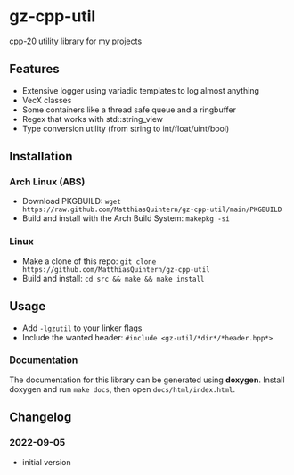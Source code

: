 # gz-cpp-util
cpp-20 utility library for my projects

## Features
- Extensive logger using variadic templates to log almost anything
- VecX classes
- Some containers like a thread safe queue and a ringbuffer
- Regex that works with std::string_view
- Type conversion utility (from string to int/float/uint/bool)


## Installation
### Arch Linux (ABS)
- Download PKGBUILD: `wget https://raw.github.com/MatthiasQuintern/gz-cpp-util/main/PKGBUILD`
- Build and install with the Arch Build System: `makepkg -si`

### Linux
- Make a clone of this repo: `git clone https://github.com/MatthiasQuintern/gz-cpp-util`
- Build and install: `cd src && make && make install`


## Usage
- Add `-lgzutil` to your linker flags
- Include the wanted header: `#include <gz-util/*dir*/*header.hpp*>`
### Documentation
The documentation for this library can be generated using **doxygen**. 
Install doxygen and run `make docs`, then open `docs/html/index.html`.


## Changelog
### 2022-09-05
- initial version
